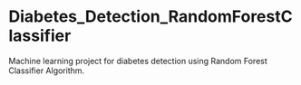 # Diabetes_Detection_RandomForestClassifier
Machine learning project for diabetes detection using Random Forest Classifier Algorithm.
